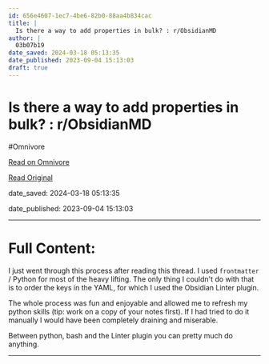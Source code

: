 ```yaml
---
id: 656e4607-1ec7-4be6-82b0-88aa4b834cac
title: |
  Is there a way to add properties in bulk? : r/ObsidianMD
author: |
  03b07b19
date_saved: 2024-03-18 05:13:35
date_published: 2023-09-04 15:13:03
draft: true
---
```


# Is there a way to add properties in bulk? : r/ObsidianMD
#Omnivore

[Read on Omnivore](https://omnivore.app/me/is-there-a-way-to-add-properties-in-bulk-r-obsidian-md-18e50d671c9)

[Read Original](https://www.reddit.com/r/ObsidianMD/comments/169ni4o/is_there_a_way_to_add_properties_in_bulk/)

date_saved: 2024-03-18 05:13:35

date_published: 2023-09-04 15:13:03

--- 

# Full Content: 

 I just went through this process after reading this thread. I used `frontmatter` / Python for most of the heavy lifting. The only thing I couldn't do with that is to order the keys in the YAML, for which I used the Obsidian Linter plugin.

 The whole process was fun and enjoyable and allowed me to refresh my python skills (tip: work on a copy of your notes first). If I had tried to do it manually I would have been completely draining and miserable.

 Between python, bash and the Linter plugin you can pretty much do anything.

---

